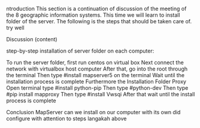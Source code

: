 ntroduction
This section is a continuation of discussion of the meeting of the 8 geographic information systems. This time we will learn to install folder of the server. The following is the steps that should be taken care of. try well

Discussion (content)

step-by-step installation of server folder on each computer:

To run the server folder, first run centos on virtual box
Next connect the network with virtualbox host computer
After that, go into the root through the terminal
Then type #install mapserver5 on the terminal
Wait until the installation process is complete
Furthermore the Installation Folder Proxy
Open terminal type #install python-pip
Then type #python-dev
Then type #pip install mapproxy
Then type #install Vwsqi
After that wait until the install process is complete


Conclusion
MapServer can we install on our computer with its own did configure with attention to steps langakah above
